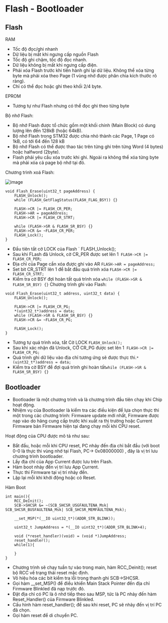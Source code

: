 # Flash - Bootloader
## Flash
RAM
- Tốc độ đọc/ghi nhanh
- Dữ liệu bị mất khi ngưng cấp nguồn
Flash
- Tốc độ ghi chậm, tốc độ đọc nhanh.
- Dữ liệu không bị mất khi ngưng cấp điện.
- Phải xóa Flash trước khi tiến hành ghi lại dữ liệu. Không thể xóa từng byte mà phải xóa theo Page (1 vùng nhớ được phân chia kích thước rõ ràng).
- Chỉ có thể đọc hoặc ghi theo khối 2/4 byte.

EPROM
- Tương tự như Flash nhưng có thể đọc ghi theo từng byte

Bộ nhớ Flash:
- Bộ nhớ Flash được tổ chức gồm một khối chính (Main Block) có dung lượng lên đến 128kB (hoặc 64kB).
- Bộ nhớ Flash trong STM32 được chia nhỏ thành các Page, 1 Page có 1kB, có tới 64 đến 128 kB
- Bộ nhớ Flash có thể được thao tác trên từng ghi trên từng Word (4 bytes) hoặc halfword (2byte).
-  Flash phải yêu cầu xóa trước khi ghi. Ngoài ra không thể xóa từng byte mà phải xóa cả page bộ nhớ tại đó.
 
Chương trình xoá Flash:

![image](https://github.com/user-attachments/assets/b08e1165-92e0-4a0c-bfdf-e01512fadd23)

```
void Flash_Erase(uint32_t pageAddress) {
    FLASH_Unlock(); 
    while (FLASH_GetFlagStatus(FLASH_FLAG_BSY)) {} 
    
    FLASH->CR |= FLASH_CR_PER;          
    FLASH->AR = pageAddress;           
    FLASH->CR |= FLASH_CR_STRT;         

    while (FLASH->SR & FLASH_SR_BSY) {} 
    FLASH->CR &= ~FLASH_CR_PER;        
    FLASH_Lock(); 
}
```
- Đầu tiên tắt cờ LOCK của Flash ` FLASH_Unlock();
- Sau khi FLash đã Unlock, cờ CR_PER được set lên 1` FLASH->CR |= FLASH_CR_PER;`
- Địa chỉ của Page cần xóa được ghi vào AR `FLASH->AR = pageAddress;`
- Set bit CR_STRT lên 1 để bắt đầu quá trình xóa `FLASH->CR |= FLASH_CR_STRT;`
- Kiểm tra cờ BSY đợi hoàn tất quá trình xóa `while (FLASH->SR & FLASH_SR_BSY) {}`
Chương trình ghi vào Flash:
```
void Flash_Erase(uint32_t address, uint32_t data) {
    FLASH_Unlock(); 
    
    FLASH->CR |= FLASH_CR_PG;          
    *(uint32_t*)address = data;                 
    while (FLASH->SR & FLASH_SR_BSY) {} 
    FLASH->CR &= ~FLASH_CR_PG;   

    FLASH_Lock(); 
}
```
- Tương tự quá trình xóa, tắt Cờ LOCK `FLASH_Unlock();`
- Sau khi xác nhận đã Unlock, CỜ CR_PG được set lên 1` FLASH->CR |= FLASH_CR_PG;`
- Quá trình ghi dữ liệu vào địa chỉ tương ứng sẽ được thực thi.`*(uint32_t*)address = data;`
- Kiểm tra cờ BSY để đợi quá trình ghi hoàn tất`while (FLASH->SR & FLASH_SR_BSY) {}`
## Bootloader
- Bootloader là một chương trình và là chương trình đầu tiên chạy khi Chip hoạt động.
- Nhiệm vụ của Bootloader là kiểm tra các điều kiện để lựa chọn thực thi một trong các chương trình: Firmware update mới nhất, Firmware được nạp vào do hãng cung cấp trước khi xuất ra thị trường hoặc Current Firmware bản Firmware hiện tại đang chạy mỗi khi CPU reset.
  
Hoạt động của CPU được mô tả như sau:
- Bắt đầu, hoặc mỗi khi CPU reset, PC nhảy đến địa chỉ bắt đầu (với boot 0-0 là thực thi vùng nhớ tại Flash, PC-> 0x08000000) , đây là vị trí lưu chương trình bootloader. 
- Lấy địa chỉ của App Current được lưu trên Flash.
- Hàm boot nhảy đến vị trí lưu App Current.
- Thực thi Firmware tại vị trí nhảy đến.
- Lặp lại mỗi khi khởi động hoặc có Reset.

Hàm Boot
```
int main(){
	RCC_DeInit();
	SCB->SHCSR &= ~(SCB_SHCSR_USGFAULTENA_Msk| SCB_SHCSR_BUSFAULTENA_Msk| SCB_SHCSR_MEMFAULTENA_Msk);
	
	__set_MSP(*(__IO uint32_t*)(ADDR_STR_BLINK));
	
	uint32_t JumpAddress = *(__IO uint32_t*)(ADDR_STR_BLINK+4);
	
	void (*reset_handler)(void) = (void *)JumpAddress;
	reset_handler();
	while(1){
	
	}
}

```
- Chương trình sẽ chạy tuần tự vào trong main, hàm RCC_Deinit(); reset bộ RCC về trạng thái reset mặc định.
- Vô hiệu hóa các bit kiểm tra lỗi trong thanh ghi SCB->SHCSR.
- Gọi hàm __set_MSP() để điều khiển Main Stack Pointer đến địa chỉ Firmware Blinkled đã nạp trước đó.
- Đặt địa chỉ có PC là ô nhớ tiếp theo sau MSP, tức là PC nhảy đến hàm Reset_Handler() của Firmware Blinkled.
- Cấu hình hàm reset_handler(); để sau khi reset, PC sẽ nhảy đến vị trí PC đã chọn.
- Gọi hàm reset để di chuyển PC.




